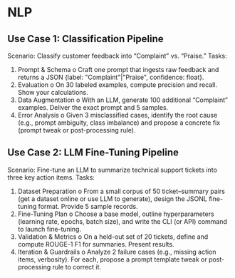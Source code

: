 # NLP
## Use Case 1: Classification Pipeline 
Scenario: Classify customer feedback into “Complaint” vs. “Praise.” 
Tasks: 
1. Prompt & Schema 
o Craft one prompt that ingests raw feedback and returns a JSON {label: 
"Complaint"|"Praise", confidence: float}. 
2. Evaluation 
o On 30 labeled examples, compute precision and recall. Show your 
calculations. 
3. Data Augmentation 
o With an LLM, generate 100 additional “Complaint” examples. Deliver the 
exact prompt and 5 samples. 
4. Error Analysis 
o Given 3 misclassified cases, identify the root cause (e.g., prompt 
ambiguity, class imbalance) and propose a concrete fix (prompt tweak or 
post-processing rule).


## Use Case 2: LLM Fine-Tuning Pipeline 
Scenario: Fine-tune an LLM to summarize technical support tickets into three key 
action items. 
Tasks: 
1. Dataset Preparation 
o From a small corpus of 50 ticket–summary pairs (get a dataset online or 
use LLM to generate), design the JSONL fine-tuning format. Provide 5 
sample records. 
2. Fine-Tuning Plan 
o Choose a base model, outline hyperparameters (learning rate, epochs, 
batch size), and write the CLI (or API) command to launch fine-tuning. 
3. Validation & Metrics 
o On a held-out set of 20 tickets, define and compute ROUGE-1 F1 for 
summaries. Present results. 
4. Iteration & Guardrails 
o Analyze 2 failure cases (e.g., missing action items, verbosity). For each, 
propose a prompt template tweak or post-processing rule to correct it.
